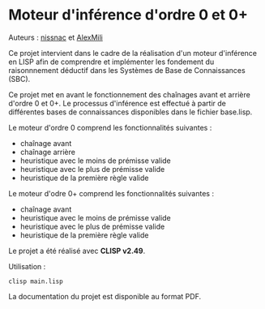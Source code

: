 Moteur d'inférence d'ordre 0 et 0+
==

Auteurs : [nissnac](https://github.com/nissnac) et [AlexMili](https://github.com/AlexMili)

Ce projet intervient dans le cadre de la réalisation d'un moteur d'inférence en LISP afin de comprendre et implémenter les fondement du raisonnnement déductif dans les Systèmes de Base de Connaissances (SBC).

Ce projet met en avant le fonctionnement des chaînages avant et arrière d'ordre 0 et 0+. Le processus d'inférence est effectué à partir de différentes bases de connaissances disponibles dans le fichier base.lisp.

Le moteur d'ordre 0 comprend les fonctionnalités suivantes :
- chaînage avant
- chaînage arrière
- heuristique avec le moins de prémisse valide
- heuristique avec le plus de prémisse valide
- heuristique de la première règle valide

Le moteur d'odre 0+ comprend les fonctionnalités suivantes :
- chaînage avant
- heuristique avec le moins de prémisse valide
- heuristique avec le plus de prémisse valide
- heuristique de la première règle valide

Le projet a été réalisé avec **CLISP v2.49**.

Utilisation :
```
clisp main.lisp
```

La documentation du projet est disponible au format PDF.
